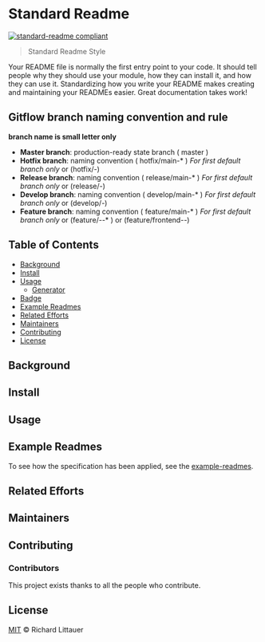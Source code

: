 # Standard Readme

[![standard-readme compliant](https://img.shields.io/badge/readme%20style-standard-brightgreen.svg?style=flat-square)](https://github.com/RichardLitt/standard-readme)

> Standard Readme Style

Your README file is normally the first entry point to your code. It should tell people why they should use your module, how they can install it, and how they can use it. Standardizing how you write your README makes creating and maintaining your READMEs easier. Great documentation takes work!

## Gitflow branch naming convention and rule

**branch name is small letter only**
- **Master branch**: production-ready state branch ( master )
- **Hotfix branch**: naming convention ( hotfix/main-* ) *For first default branch only* or (hotfix/*-*)
- **Release branch**: naming convention ( release/main-* ) *For first default branch only* or (release/*-*)
- **Develop branch**: naming convention ( develop/main-* ) *For first default branch only* or (develop/*-*)
- **Feature branch**: naming convention ( feature/main-* ) *For first default branch only* or (feature/*-*-* ) or (feature/frontend-*-*)

## Table of Contents

- [Background](#background)
- [Install](#install)
- [Usage](#usage)
	- [Generator](#generator)
- [Badge](#badge)
- [Example Readmes](#example-readmes)
- [Related Efforts](#related-efforts)
- [Maintainers](#maintainers)
- [Contributing](#contributing)
- [License](#license)

## Background

## Install

## Usage

## Example Readmes

To see how the specification has been applied, see the [example-readmes](example-readmes/).

## Related Efforts


## Maintainers

## Contributing

### Contributors

This project exists thanks to all the people who contribute. 

## License

[MIT](LICENSE) © Richard Littauer
